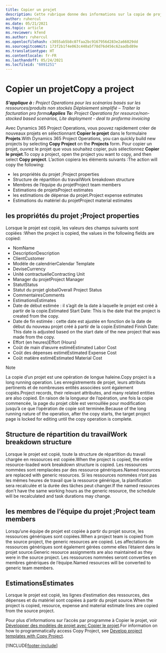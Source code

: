 ```yaml
---
title: Copier un projet
description: Cette rubrique donne des informations sur la copie de projets dans Dynamics 365 Project Operations.
author: ruhercul
ms.date: 05/21/2021
ms.topic: article
ms.reviewer: kfend
ms.author: ruhercul
ms.openlocfilehash: c3055ab5b8c07faa2bc9167956d283e2a66029dd
ms.sourcegitcommit: 173f2b1f4e063c440a5f78d76d456c62aadbd89e
ms.translationtype: HT
ms.contentlocale: fr-FR
ms.lasthandoff: 05/24/2021
ms.locfileid: "6091251"
---
```

# <a name="copy-a-project"></a><span data-ttu-id="fc066-103">Copier un projet</span><span class="sxs-lookup"><span data-stu-id="fc066-103">Copy a project</span></span>

<span data-ttu-id="fc066-104">_**S’applique à :** Project Operations pour les scénarios basés sur les ressources/produits non stockés Déploiement simplifié – Traiter la facturation pro forma_</span><span class="sxs-lookup"><span data-stu-id="fc066-104">_**Applies To:** Project Operations for resource/non-stocked based scenarios, Lite deployment - deal to proforma invoicing_</span></span>

<span data-ttu-id="fc066-105">Avec Dynamics 365 Project Operations, vous pouvez rapidement créer de nouveaux projets en sélectionnant **Copier le projet** dans le formulaire **Projets**.</span><span class="sxs-lookup"><span data-stu-id="fc066-105">With Dynamics 365 Project Operations, you can quickly build new projects by selecting **Copy Project** on the **Projects** form.</span></span> <span data-ttu-id="fc066-106">Pour copier un projet, ouvrez le projet que vous souhaitez copier, puis sélectionnez **Copier le projet**.</span><span class="sxs-lookup"><span data-stu-id="fc066-106">To copy a project, open the project you want to copy, and then select **Copy project**.</span></span> <span data-ttu-id="fc066-107">L’action copiera les éléments suivants :</span><span class="sxs-lookup"><span data-stu-id="fc066-107">The action will copy the following:</span></span>

- <span data-ttu-id="fc066-108">les propriétés du projet ;</span><span class="sxs-lookup"><span data-stu-id="fc066-108">Project properties</span></span> 
- <span data-ttu-id="fc066-109">Structure de répartition du travail</span><span class="sxs-lookup"><span data-stu-id="fc066-109">Work breakdown structure</span></span>
- <span data-ttu-id="fc066-110">Membres de l’équipe du projet</span><span class="sxs-lookup"><span data-stu-id="fc066-110">Project team members</span></span>
- <span data-ttu-id="fc066-111">Estimations de projets</span><span class="sxs-lookup"><span data-stu-id="fc066-111">Project estimates</span></span>
- <span data-ttu-id="fc066-112">les estimations de dépense du projet.</span><span class="sxs-lookup"><span data-stu-id="fc066-112">Project expense estimates</span></span>
- <span data-ttu-id="fc066-113">Estimations du matériel du projet</span><span class="sxs-lookup"><span data-stu-id="fc066-113">Project material estimates</span></span>

## <a name="project-properties"></a><span data-ttu-id="fc066-114">les propriétés du projet ;</span><span class="sxs-lookup"><span data-stu-id="fc066-114">Project properties</span></span>

<span data-ttu-id="fc066-115">Lorsque le projet est copié, les valeurs des champs suivants sont copiées :</span><span class="sxs-lookup"><span data-stu-id="fc066-115">When the project is copied, the values in the following fields are copied:</span></span>

- <span data-ttu-id="fc066-116">Nom</span><span class="sxs-lookup"><span data-stu-id="fc066-116">Name</span></span>
- <span data-ttu-id="fc066-117">Description</span><span class="sxs-lookup"><span data-stu-id="fc066-117">Description</span></span>
- <span data-ttu-id="fc066-118">Client</span><span class="sxs-lookup"><span data-stu-id="fc066-118">Customer</span></span>
- <span data-ttu-id="fc066-119">Modèle de calendrier</span><span class="sxs-lookup"><span data-stu-id="fc066-119">Calendar Template</span></span>
- <span data-ttu-id="fc066-120">Devise</span><span class="sxs-lookup"><span data-stu-id="fc066-120">Currency</span></span>
- <span data-ttu-id="fc066-121">Unité contractuelle</span><span class="sxs-lookup"><span data-stu-id="fc066-121">Contracting Unit</span></span>
- <span data-ttu-id="fc066-122">Manager du projet</span><span class="sxs-lookup"><span data-stu-id="fc066-122">Project Manager</span></span>
- <span data-ttu-id="fc066-123">Statut</span><span class="sxs-lookup"><span data-stu-id="fc066-123">Status</span></span>
- <span data-ttu-id="fc066-124">Statut du projet global</span><span class="sxs-lookup"><span data-stu-id="fc066-124">Overall Project Status</span></span>
- <span data-ttu-id="fc066-125">Commentaires</span><span class="sxs-lookup"><span data-stu-id="fc066-125">Comments</span></span>
- <span data-ttu-id="fc066-126">Estimations</span><span class="sxs-lookup"><span data-stu-id="fc066-126">Estimates</span></span>
- <span data-ttu-id="fc066-127">Date de début estimée : il s’agit de la date à laquelle le projet est créé à partir de la copie.</span><span class="sxs-lookup"><span data-stu-id="fc066-127">Estimated Start Date: This is the date that the project is created from the copy.</span></span>
- <span data-ttu-id="fc066-128">Date de fin estimée : cette date est ajustée en fonction de la date de début du nouveau projet créé à partir de la copie.</span><span class="sxs-lookup"><span data-stu-id="fc066-128">Estimated Finish Date: This date is adjusted based on the start date of the new project that was made from the copy.</span></span>
- <span data-ttu-id="fc066-129">Effort (en heures)</span><span class="sxs-lookup"><span data-stu-id="fc066-129">Effort (Hours)</span></span>
- <span data-ttu-id="fc066-130">Coût de main d’œuvre estimé</span><span class="sxs-lookup"><span data-stu-id="fc066-130">Estimated Labor Cost</span></span>
- <span data-ttu-id="fc066-131">Coût des dépenses estimé</span><span class="sxs-lookup"><span data-stu-id="fc066-131">Estimated Expense Cost</span></span>
- <span data-ttu-id="fc066-132">Coût matière estimé</span><span class="sxs-lookup"><span data-stu-id="fc066-132">Estimated Material Cost</span></span>

> [!NOTE]
> <span data-ttu-id="fc066-133">La copie d’un projet est une opération de longue haleine.</span><span class="sxs-lookup"><span data-stu-id="fc066-133">Copy project is a long running operation.</span></span> <span data-ttu-id="fc066-134">Les enregistrements de projet, leurs attributs pertinents et de nombreuses entités associées sont également copiés.</span><span class="sxs-lookup"><span data-stu-id="fc066-134">Project records, their relevant attributes, and many related entities are also copied.</span></span> <span data-ttu-id="fc066-135">En raison de la longueur de l’opération, une fois la copie commencée, la page du projet cible est verrouillée pour modification jusqu’à ce que l’opération de copie soit terminée.</span><span class="sxs-lookup"><span data-stu-id="fc066-135">Because of the long running nature of the operation, after the copy starts, the target project page is locked for editing until the copy operation is complete.</span></span>

## <a name="work-breakdown-structure"></a><span data-ttu-id="fc066-136">Structure de répartition du travail</span><span class="sxs-lookup"><span data-stu-id="fc066-136">Work breakdown structure</span></span>

<span data-ttu-id="fc066-137">Lorsque le projet est copié, toute la structure de répartition du travail chargée en ressources est copiée.</span><span class="sxs-lookup"><span data-stu-id="fc066-137">When the project is copied, the entire resource-loaded work breakdown structure is copied.</span></span> <span data-ttu-id="fc066-138">Les ressources nommées sont remplacées par des ressource génériques.</span><span class="sxs-lookup"><span data-stu-id="fc066-138">Named resources are replaced with generic resources.</span></span> <span data-ttu-id="fc066-139">Si les ressources nommées n’ont pas les mêmes heures de travail que la ressource générique, la planification sera recalculée et la durée des tâches peut changer.</span><span class="sxs-lookup"><span data-stu-id="fc066-139">If the named resources don't have the same working hours as the generic resource, the schedule will be recalculated and task durations may change.</span></span>

## <a name="project-team-members"></a><span data-ttu-id="fc066-140">les membres de l’équipe du projet ;</span><span class="sxs-lookup"><span data-stu-id="fc066-140">Project team members</span></span>

<span data-ttu-id="fc066-141">Lorsqu’une équipe de projet est copiée à partir du projet source, les ressources génériques sont copiées.</span><span class="sxs-lookup"><span data-stu-id="fc066-141">When a project team is copied from the source project, the generic resources are copied.</span></span> <span data-ttu-id="fc066-142">Les affectations de ressources génériques sont également gérées comme elles l’étaient dans le projet source.</span><span class="sxs-lookup"><span data-stu-id="fc066-142">Generic resource assignments are also maintained as they were in the source project.</span></span> <span data-ttu-id="fc066-143">Les ressources nommées seront converties en membres génériques de l’équipe.</span><span class="sxs-lookup"><span data-stu-id="fc066-143">Named resources will be converted to generic team members.</span></span>

## <a name="estimates"></a><span data-ttu-id="fc066-144">Estimations</span><span class="sxs-lookup"><span data-stu-id="fc066-144">Estimates</span></span>

<span data-ttu-id="fc066-145">Lorsque le projet est copié, les lignes d’estimation des ressources, des dépenses et du matériel sont copiées à partir du projet source.</span><span class="sxs-lookup"><span data-stu-id="fc066-145">When the project is copied, resource, expense and material estimate lines are copied from the source project.</span></span> 

<span data-ttu-id="fc066-146">Pour plus d’informations sur l’accès par programme à Copier le projet, voir [Développer des modèles de projet avec Copier le projet](dev-copy-project.md).</span><span class="sxs-lookup"><span data-stu-id="fc066-146">For information on how to programmatically access Copy Project, see [Develop project templates with Copy Project](dev-copy-project.md).</span></span>


[!INCLUDE[footer-include](../includes/footer-banner.md)]
